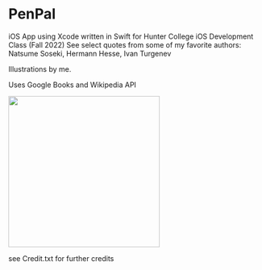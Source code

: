 # PenPal
iOS App using Xcode written in Swift for Hunter College iOS Development Class (Fall 2022)
See select quotes from some of my favorite authors: Natsume Soseki, Hermann Hesse, Ivan Turgenev

Illustrations by me.

Uses Google Books and Wikipedia API

<img src="/workpls.gif?raw=true" width="300px">

see Credit.txt for further credits
